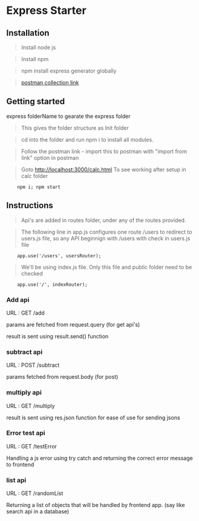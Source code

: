 # Express Starter

## Installation
> Install node js

> Install npm

> npm install express generator globally

> [postman collection link](https://www.getpostman.com/collections/72bdaa38527a0da7dc46)

## Getting started
express folderName to gearate the express folder

> This gives the folder structure as Init folder

> cd into the folder and run npm i to install all modules.

> Follow the postman link - import this to postman with "import from link" option in postman

> Goto [http://localhost:3000/calc.html](http://localhost:3000/calc.html) To see working after setup in calc folder

        npm i; npm start


## Instructions

> Api's are added in routes folder, under any of the routes provided.

> The following line in app.js configures one route /users to redirect to users.js file, so any API beginnign with /users with check in users.js file

        app.use('/users', usersRouter);

> We'll be using index.js file. Only this file and public folder need to be checked

        app.use('/', indexRouter);


### Add api
URL : GET /add

params are fetched from request.query (for get api's)

result is sent using result.send() function

### subtract api
URL : POST /subtract 

params fetched from request.body (for post)

### multiply api

URL : GET /multiply

result is sent using res.json function for ease of use for sending jsons

### Error test api

URL : GET /testError

Handling a js error using try catch and returning the correct error message to frontend

### list api

URL : GET /randomList

Returning a list of objects that will be handled by frontend app. (say like search api in a database)